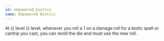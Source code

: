 ```yaml
---
id: empowered_biotics
name: Empowered Biotics
---
```

At {{ level }} level, whenever you roll a 1 on a damage roll for a biotic spell or cantrip you cast, you can reroll the die and must use the 
new roll.
